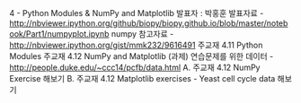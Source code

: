 4 - Python Modules & NumPy and Matplotlib
발표자 : 박홍훈
발표자료 -
http://nbviewer.ipython.org/github/biopy/biopy.github.io/blob/master/notebook/Part1/numpyplot.ipynb
numpy 참고자료 - http://nbviewer.ipython.org/gist/mmk232/9616491
주교재 4.11 Python Modules
주교재 4.12 NumPy and Matplotlib
(과제)
연습문제를 위한 데이터 - http://people.duke.edu/~ccc14/pcfb/data.html
A. 주교재 4.12  NumPy Exercise 해보기
B. 주교재 4.12  Matplotlib exercises - Yeast cell cycle data 해보기